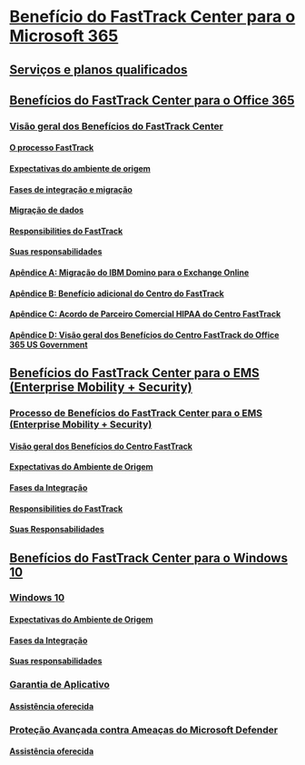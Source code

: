 # [Benefício do FastTrack Center para o Microsoft 365](M365-fasttrack-benefit-overview.md)
## [Serviços e planos qualificados](M365-eligible-services-and-plans.md)
## [Benefícios do FastTrack Center para o Office 365](O365-fasttrack-benefit-for-office-365.md)
### [Visão geral dos Benefícios do FastTrack Center](O365-fasttrack-benefit-overview.md)
#### [O processo FastTrack](O365-fasttrack-process.md)
#### [Expectativas do ambiente de origem](O365-source-environment-expectations.md)
#### [Fases de integração e migração](O365-onboarding-and-migration.md)
#### [Migração de dados](O365-data-migration.md)
#### [Responsibilities do FastTrack](O365-fasttrack-responsibilities.md)
#### [Suas responsabilidades](O365-your-responsibilities.md)
#### [Apêndice A: Migração do IBM Domino para o Exchange Online](O365-from-ibm-domino-to-exchange-online.md)
#### [Apêndice B: Benefício adicional do Centro do FastTrack](O365-fasttrack-additional-benefits.md)
#### [Apêndice C: Acordo de Parceiro Comercial HIPAA do Centro FastTrack](O365-hipaa-business-associate-agreement.md)
#### [Apêndice D: Visão geral dos Benefícios do Centro FastTrack do Office 365 US Government](US-Gov-appendix-overview.md)
## [Benefícios do FastTrack Center para o EMS (Enterprise Mobility + Security)](EMS-fasttrack-benefit-for-EMS.md)
### [Processo de Benefícios do FastTrack Center para o EMS (Enterprise Mobility + Security)](EMS-fasttrack-process.md)
#### [Visão geral dos Benefícios do Centro FastTrack](EMS-fasttrack-benefit-overview.md)
#### [Expectativas do Ambiente de Origem](EMS-source-environment-expectations.md)
#### [Fases da Integração](EMS-onboarding-phases.md)
#### [Responsibilities do FastTrack](EMS-fasttrack-responsibilities.md)
#### [Suas Responsabilidades](EMS-your-responsibilities.md)
## [Benefícios do FastTrack Center para o Windows 10](Win-10-fasttrack-benefit-for-windows-10.md)
### [Windows 10](Win-10-windows-10.md)
#### [Expectativas do Ambiente de Origem](Win-10-source-environment-expectations.md)
#### [Fases da Integração](Win-10-onboarding-phases.md)
#### [Suas responsabilidades](Win-10-your-responsibilities.md)
### [Garantia de Aplicativo](Win-10-app-assure.md)
#### [Assistência oferecida](Win-10-app-assure-assistance-offered.md)
### [Proteção Avançada contra Ameaças do Microsoft Defender](Win-10-microsoft-defender-atp.md)
#### [Assistência oferecida](Win-10-microsoft-defender-atp-assistance-offered.md)
